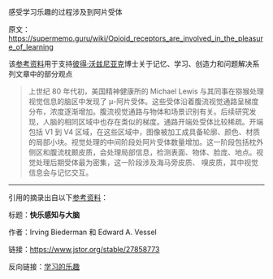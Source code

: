 感受学习乐趣的过程涉及到阿片受体

原文：https://supermemo.guru/wiki/Opioid_receptors_are_involved_in_the_pleasure_of_learning

该[参考资料](https://supermemo.guru/wiki/References)用于支持[彼得·沃兹尼亚克](https://supermemo.guru/wiki/Piotr_Wozniak)博士关于记忆、学习、创造力和问题解决系列文章中的部分观点

> 上世纪 80 年代初，美国精神健康所的 Michael Lewis 与其同事在猕猴处理视觉信息的脑区中发现了 μ-阿片受体。这些受体沿着腹流视觉通路呈梯度分布，浓度逐渐增加。腹流视觉通路与物体和场景识别有关。后续研究发现，人脑的相同区域中也存在类似的梯度。通路开端处受体比较稀疏。开端包括 V1 到 V4 区域，在这些区域中，图像被加工成具备轮廓、颜色、材质的局部小块。视觉处理的中间阶段处阿片受体数量增加。这一阶段包括枕外侧区和腹流枕颞皮质，会处理局部信息，检测表面、物体、脸庞、地点。视觉处理后期受体最为密集，这一阶段涉及海马旁皮质、 嗅皮质，其中视觉信息会与记忆交互。

------

引用的摘录出自以下[参考资料](https://supermemo.guru/wiki/References)：

标题：**快乐感知与大脑**

作者：Irving Biederman 和 Edward A. Vessel

链接：https://www.jstor.org/stable/27858773

反向链接：[学习的乐趣](https://supermemo.guru/wiki/Pleasure_of_learning)